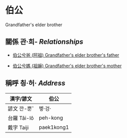# 伯公
Grandfather's elder brother

## 關係 관·희- _Relationships_

- [伯公兮爸 (阿祖) Grandfather's elder brother's father](member29.md)

- [伯公兮媽 (祖嫲) Grandfather's elder brother's mother](member30.md)



## 稱呼 칑·허· _Address_

漢字/諺文 | 伯公
--- | ---
諺文 깐-뿐ˆ | 벻·겅·
台羅 Tâi-lô | peh-kong
戴字 Taiji | paek1kong1


